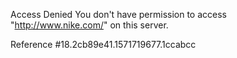 Access Denied You don't have permission to access "http://www.nike.com/" on this server.

Reference #18.2cb89e41.1571719677.1ccabcc
